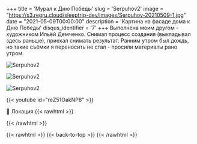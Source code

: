 +++
title = 'Мурал к Дню Победы'
slug = 'Serpuhov2'
image = "https://s3.regru.cloud/sleeptrip-dev/images/Serpuhov-20210509-1.jpg"
date = "2021-05-09T00:00:00"
description = 'Картина на фасаде дома к Дню Победы'
disqus_identifier = '7'
+++
Выполнена моим другом - художником Ильёй Демченко. Снимал процесс создания (выкладывал здесь раньше), приехал снимать результат. Ранним утром был дождь, но такие съёмки я переносить не стал - просили материалы рано утром.

![Serpuhov2](https://s3.regru.cloud/sleeptrip-dev/images/Serpuhov-20210509-2.jpg)

![Serpuhov2](https://s3.regru.cloud/sleeptrip-dev/images/Serpuhov-20210509-3.jpg)

![Serpuhov2](https://s3.regru.cloud/sleeptrip-dev/images/Serpuhov-20210509-4.jpg)

{{< youtube id="reZ51OakNP8" >}}

📍 Локация
{{< rawhtml >}}
<div class="yandex-map-container">
<script type="text/javascript" charset="utf-8" async src="https://api-maps.yandex.ru/services/constructor/1.0/js/?um=constructor%3Aabe2ca287e1bf7053c854a8c5d7e7994dedab31d451060fed934ea815f6236d5&amp;width=800&amp;height=400&amp;lang=ru_RU&amp;scroll=true"></script>
</div>
{{< /rawhtml >}}

{{< rawhtml >}}
{{< back-to-top >}}
{{< /rawhtml >}}
